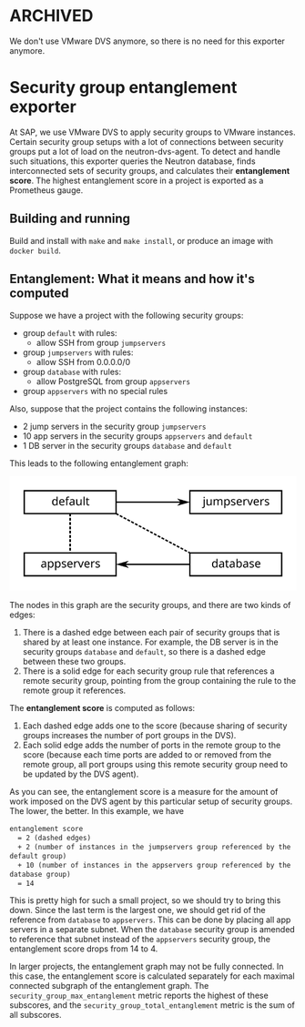 # ARCHIVED

We don't use VMware DVS anymore, so there is no need for this exporter anymore.

# Security group entanglement exporter

At SAP, we use VMware DVS to apply security groups to VMware instances. Certain
security group setups with a lot of connections between security groups put a
lot of load on the neutron-dvs-agent. To detect and handle such situations,
this exporter queries the Neutron database, finds interconnected sets of
security groups, and calculates their **entanglement score**. The highest
entanglement score in a project is exported as a Prometheus gauge.

## Building and running

Build and install with `make` and `make install`, or produce an image with `docker build`.

## Entanglement: What it means and how it's computed

Suppose we have a project with the following security groups:

- group `default` with rules:
  - allow SSH from group `jumpservers`
- group `jumpservers` with rules:
  - allow SSH from 0.0.0.0/0
- group `database` with rules:
  - allow PostgreSQL from group `appservers`
- group `appservers` with no special rules

Also, suppose that the project contains the following instances:

- 2 jump servers in the security group `jumpservers`
- 10 app servers in the security groups `appservers` and `default`
- 1 DB server in the security groups `database` and `default`

This leads to the following entanglement graph:

![Entanglement graph](./doc/entanglement-graph1.svg)

The nodes in this graph are the security groups, and there are two kinds of edges:

1. There is a dashed edge between each pair of security groups that is shared by at least one instance. For example, the DB server is in the security groups `database` and `default`, so there is a dashed edge between these two groups.
2. There is a solid edge for each security group rule that references a remote security group, pointing from the group containing the rule to the remote group it references.

The **entanglement score** is computed as follows:

1. Each dashed edge adds one to the score (because sharing of security groups increases the number of port groups in the DVS).
2. Each solid edge adds the number of ports in the remote group to the score (because each time ports are added to or removed from the remote group, all port groups using this remote security group need to be updated by the DVS agent).

As you can see, the entanglement score is a measure for the amount of work imposed on the DVS agent by this particular setup of security groups. The lower, the better. In this example, we have

```
entanglement score
  = 2 (dashed edges)
  + 2 (number of instances in the jumpservers group referenced by the default group)
  + 10 (number of instances in the appservers group referenced by the database group)
  = 14
```

This is pretty high for such a small project, so we should try to bring this down. Since the last term is the largest one, we should get rid of the reference from `database` to `appservers`. This can be done by placing all app servers in a separate subnet. When the `database` security group is amended to reference that subnet instead of the `appservers` security group, the entanglement score drops from 14 to 4.

In larger projects, the entanglement graph may not be fully connected. In this case, the entanglement score is calculated separately for each maximal connected subgraph of the entanglement graph. The `security_group_max_entanglement` metric reports the highest of these subscores, and the `security_group_total_entanglement` metric is the sum of all subscores.
